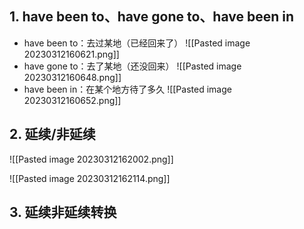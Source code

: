 ## 1. have been to、have gone to、have been in
- have been to：去过某地（已经回来了）
![[Pasted image 20230312160621.png]]
- have gone to：去了某地（还没回来）
![[Pasted image 20230312160648.png]]
- have been in：在某个地方待了多久 
![[Pasted image 20230312160652.png]]

## 2. 延续/非延续
![[Pasted image 20230312162002.png]]

![[Pasted image 20230312162114.png]]

## 3. 延续非延续转换

